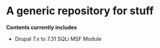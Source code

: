 A generic repository for stuff
=====

__Contents currently includes__

- Drupal 7.x to 7.31 SQLi MSF Module


